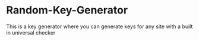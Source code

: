 # Random-Key-Generator
This is a key generator where you can generate keys for any site with a built in universal checker
